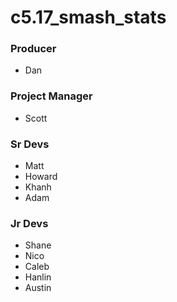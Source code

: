 # c5.17_smash_stats

### Producer
- Dan

### Project Manager
- Scott

### Sr Devs
- Matt
- Howard
- Khanh
- Adam

### Jr Devs
- Shane
- Nico
- Caleb
- Hanlin
- Austin
